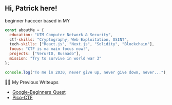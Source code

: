 ## Hi, Patrick here!

beginner hacccer based in MY

```js
const aboutMe = {
  education: "UTM Computer Network & Security",
  ctf-skills: "Cryptography, Web Exploitation, OSINT",
  tech-skills: ["React.js", "Next.js", "Solidity", "Blockchain"],
  focus: "CTF is ma main focus now!",
  projects: ["VerurID, Busnado"],
  mission: "Try to survive in world war 3"
};

console.log("To me in 2030, never give up, never give down, never...");
```

✍🏻 My Previous Writeups
- [Google-Beginners_Quest](https://github.com/Exberg/ctf-writeups/blob/main/google-beginners_quest/google-beginners_quest.md)
- [Pico-CTF](https://github.com/Exberg/ctf-writeups/blob/main/google-beginners_quest/google-beginners_quest.md)
